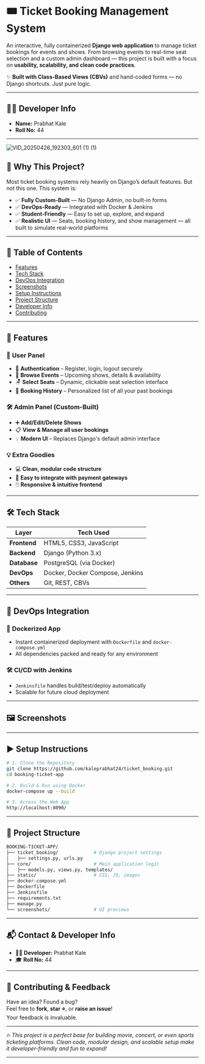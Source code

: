 # 🎟️ **Ticket Booking Management System**

An interactive, fully containerized **Django web application** to manage ticket bookings for events and shows. From browsing events to real-time seat selection and a custom admin dashboard — this project is built with a focus on **usability, scalability, and clean code practices**.

✨ **Built with Class-Based Views (CBVs)** and hand-coded forms — no Django shortcuts. Just pure logic.

---

## 👨‍💻 **Developer Info**
- **Name:** Prabhat Kale  
- **Roll No:** 44

---
![VID_20250426_192303_601 (1) (1)](https://github.com/user-attachments/assets/6b1918a8-7978-4b9b-97d1-551382e42ac7)

## 🌟 **Why This Project?**

Most ticket booking systems rely heavily on Django’s default features. But not this one. This system is:

- ✅ **Fully Custom-Built** — No Django Admin, no built-in forms  
- ✅ **DevOps-Ready** — Integrated with Docker & Jenkins  
- ✅ **Student-Friendly** — Easy to set up, explore, and expand  
- ✅ **Realistic UI** — Seats, booking history, and show management — all built to simulate real-world platforms  

---

## 📌 **Table of Contents**
- [Features](#-features)
- [Tech Stack](#-tech-stack)
- [DevOps Integration](#-devops-integration)
- [Screenshots](#-screenshots)
- [Setup Instructions](#️-setup-instructions)
- [Project Structure](#-project-structure)
- [Developer Info](#-contact--developer-info)
- [Contributing](#-contributing--feedback)

---

## 🚀 **Features**

### 👤 **User Panel**
- 🔐 **Authentication** – Register, login, logout securely  
- 📅 **Browse Events** – Upcoming shows, details & availability  
- 🪑 **Select Seats** – Dynamic, clickable seat selection interface  
- 📖 **Booking History** – Personalized list of all your past bookings  

### 🛠️ **Admin Panel (Custom-Built)**
- ➕ **Add/Edit/Delete Shows**  
- 📋 **View & Manage all user bookings**  
- 💡 **Modern UI** – Replaces Django's default admin interface  

### 💡 **Extra Goodies**
- 💻 **Clean, modular code structure**  
- 🧩 **Easy to integrate with payment gateways**  
- 🖱️ **Responsive & intuitive frontend**  

---

## 🛠️ **Tech Stack**

| **Layer**     | **Tech Used**                   |
|---------------|---------------------------------|
| **Frontend**  | HTML5, CSS3, JavaScript         |
| **Backend**   | Django (Python 3.x)             |
| **Database**  | PostgreSQL (via Docker)         |
| **DevOps**    | Docker, Docker Compose, Jenkins |
| **Others**    | Git, REST, CBVs                 |

---

## 🐳 **DevOps Integration**

### 🚢 **Dockerized App**
- Instant containerized deployment with `Dockerfile` and `docker-compose.yml`  
- All dependencies packed and ready for any environment  

### 🛠️ **CI/CD with Jenkins**
- `Jenkinsfile` handles build/test/deploy automatically  
- Scalable for future cloud deployment  

---

## 🖼️ **Screenshots**

---

## ▶️ **Setup Instructions**

```bash
# 1. Clone the Repository
git clone https://github.com/kaleprabhat24/ticket_booking.git
cd booking-ticket-app

# 2. Build & Run using Docker
docker-compose up --build

# 3. Access the Web App
http://localhost:8090/
```

---

## 📁 **Project Structure**

```bash
BOOKING-TICKET-APP/
├── ticket_booking/             # Django project settings
│   ├── settings.py, urls.py
├── core/                       # Main application logic
│   ├── models.py, views.py, templates/
├── static/                     # CSS, JS, images
├── docker-compose.yml
├── Dockerfile
├── Jenkinsfile
├── requirements.txt
├── manage.py
└── screenshots/                # UI previews
```

---

## 📬 **Contact & Developer Info**
- 👨‍💻 **Developer:** Prabhat Kale  
- 🎓 **Roll No:** 44  

---

## 🙌 **Contributing & Feedback**

Have an idea? Found a bug?  
Feel free to **fork**, **star ⭐**, or **raise an issue**!  
Your feedback is invaluable.

---

🔥 *This project is a perfect base for building movie, concert, or even sports ticketing platforms. Clean code, modular design, and scalable setup make it developer-friendly and fun to expand!*

---
